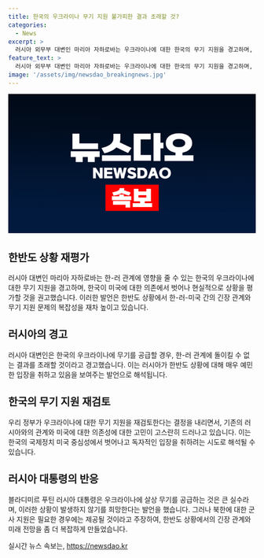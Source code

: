 ```yaml
---
title: 한국의 우크라이나 무기 지원 불가피한 결과 초래할 것?
categories:
  - News
excerpt: >
  러시아 외무부 대변인 마리아 자하로바는 우크라이나에 대한 한국의 무기 지원을 경고하며, 이로 인해 한-러 관계가 불가피하게 악화될 것이라 밝혔습니다. 한국을 미국에 대한 과도한 의존으로 비판하고, 러시아에 대한 우크라이나 지원 문제를 재검토하겠다는 우리 정부의 입장을 강력히 비판했습니다. 이에 대해 블라디미르 푸틴 러시아 대통령은 이러한 행동이 큰 실수로 이어질 것이라며 우려를 표명했습니다.
feature_text: >
  러시아 외무부 대변인 마리아 자하로바는 우크라이나에 대한 한국의 무기 지원을 경고하며, 이로 인해 한-러 관계가 불가피하게 악화될 것이라 밝혔습니다. 한국을 미국에 대한 과도한 의존으로 비판하고, 러시아에 대한 우크라이나 지원 문제를 재검토하겠다는 우리 정부의 입장을 강력히 비판했습니다. 이에 대해 블라디미르 푸틴 러시아 대통령은 이러한 행동이 큰 실수로 이어질 것이라며 우려를 표명했습니다.
image: '/assets/img/newsdao_breakingnews.jpg'
---
```


<p><img src="/assets/img/newsdao_breakingnews.jpg" alt="koreaapp 속보" /></p>

<h2 data-ke-size="size26">한반도 상황 재평가</h2>

<p data-ke-size="size16">러시아 대변인 마리아 자하로바는 한-러 관계에 영향을 줄 수 있는 한국의 우크라이나에 대한 무기 지원을 경고하며, 한국이 미국에 대한 의존에서 벗어나 현실적으로 상황을 평가할 것을 권고했습니다. 이러한 발언은 한반도 상황에서 한-러-미국 간의 긴장 관계와 무기 지원 문제의 복잡성을 재차 높이고 있습니다.</p>

<h2 data-ke-size="size26">러시아의 경고</h2>

<p data-ke-size="size16">러시아 대변인은 한국의 우크라이나에 무기를 공급할 경우, 한-러 관계에 돌이킬 수 없는 결과를 초래할 것이라고 경고했습니다. 이는 러시아가 한반도 상황에 대해 매우 예민한 입장을 취하고 있음을 보여주는 발언으로 해석됩니다.</p>

<h2 data-ke-size="size26">한국의 무기 지원 재검토</h2>

<p data-ke-size="size16">우리 정부가 우크라이나에 대한 무기 지원을 재검토한다는 결정을 내리면서, 기존의 러시아와의 관계와 미국에 대한 의존성에 대한 고민이 고스란히 드러나고 있습니다. 이는 한국의 국제정치 미국 중심성에서 벗어나고 독자적인 입장을 취하려는 시도로 해석될 수 있습니다.</p>

<h2 data-ke-size="size26">러시아 대통령의 반응</h2>

<p data-ke-size="size16">블라디미르 푸틴 러시아 대통령은 우크라이나에 살상 무기를 공급하는 것은 큰 실수라며, 이러한 상황이 발생하지 않기를 희망한다는 발언을 했습니다. 그러나 북한에 대한 군사 지원은 필요한 경우에는 제공될 것이라고 주장하여, 한반도 상황에서의 긴장 관계와 미래 전망을 좀 더 복잡하게 만들었습니다.</p>
실시간 뉴스 속보는, <a href="https://newsdao.kr" rel="dofollow">https://newsdao.kr</a>


